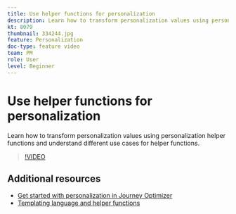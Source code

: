```yaml
---
title: Use helper functions for personalization
description: Learn how to transform personalization values using personalization helper functions and understand different use cases for helper functions.
kt: 8079
thumbnail: 334244.jpg
feature: Personalization
doc-type: feature video
team: PM
role: User
level: Beginner
---
```


# Use helper functions for personalization

Learn how to transform personalization values using personalization helper functions and understand different use cases for helper functions.

>[!VIDEO](https://video.tv.adobe.com/v/334244?quality=12)

## Additional resources

* [Get started with personalization in Journey Optimizer](https://experienceleague.adobe.com/docs/journey-optimizer/using/personalization/personalize.html)
* [Templating language and helper functions](https://experienceleague.adobe.com/docs/journey-optimizer/using/personalization/functions/functions.html)
